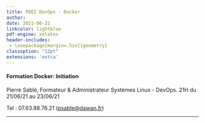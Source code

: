 ```yaml
---
title: POEI DevOps - Docker
author: 
date: 2021-06-21
linkcolor: lightblue
pdf-engine: xelatex
header-includes:
 - \usepackage[margin=.5in]{geometry}
classoption: "12pt"
extensions: 'extra'
---
```

<link rel="icon" href="favicon.png" type="image/png" />
<meta name="viewport" content="width=device-width, initial-scale=1.0"> 

#### Formation Docker: Initiation

Pierre Sablé, Formateur & Administrateur Systèmes Linux - DevOps.
21H du 21/06/21 au 23/06/21

Tel : 07.63.88.76.21
(<psable@dawan.fr>)

---

 # 